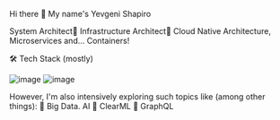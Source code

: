 Hi there 👋 My name's Yevgeni Shapiro

System Architect🔹 Infrastructure Architect🔹 Cloud Native Architecture, Microservices and... Containers!


🛠  Tech Stack (mostly)

![image](https://user-images.githubusercontent.com/23049337/215611085-2af5020c-6e83-4d10-83ef-408e50385d9a.png)
![image](https://user-images.githubusercontent.com/23049337/218339768-e58ea884-a77a-4f6c-ae6e-55c98f5cd992.png)

However, I'm also intensively exploring such topics like (among other things):
🔹 Big Data. AI
🔹 ClearML
🔹 GraphQL


